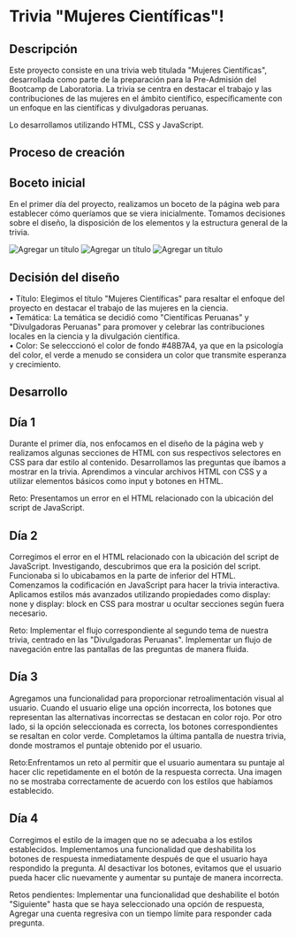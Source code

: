 # Trivia "Mujeres Científicas"!


## Descripción
Este proyecto consiste en una trivia web titulada "Mujeres Científicas", desarrollada como parte de la preparación para la Pre-Admisión del Bootcamp de Laboratoria. La trivia se centra en destacar el trabajo y las contribuciones de las mujeres en el ámbito científico, específicamente con un enfoque en las científicas y divulgadoras peruanas.

Lo desarrollamos utilizando HTML, CSS y JavaScript.

## Proceso de creación

## Boceto inicial

En el primer día del proyecto, realizamos un boceto de la página web para establecer cómo queríamos que se viera inicialmente.
Tomamos decisiones sobre el diseño, la disposición de los elementos y la estructura general de la trivia.

![Agregar un título](https://ghreadmeheaderimg.glitch.me/img/db3c1393c24cebd5713fd4b422200cce.jpg)
![Agregar un título](https://ghreadmeheaderimg.glitch.me/img/2fd72b68caf1d2382477c5aed461f7e9.jpg)
![Agregar un título](https://ghreadmeheaderimg.glitch.me/img/66dacdd547e66ef13c913f5d5d69b38b.jpg)


## Decisión del diseño

• Título: Elegimos el título "Mujeres Científicas" para resaltar el enfoque del proyecto en destacar el trabajo de las mujeres en la ciencia.<br>
• Temática: La temática se decidió como "Científicas Peruanas" y "Divulgadoras Peruanas" para promover y celebrar las contribuciones locales en la ciencia y la divulgación científica.<br>
• Color: Se selecccionó el color de fondo #48B7A4, ya que en la psicología del color, el verde a menudo se considera un color que transmite esperanza y crecimiento.

## Desarrollo 

## Día 1
Durante el primer día, nos enfocamos en el diseño de la página web y realizamos algunas secciones de HTML con sus respectivos selectores en CSS para dar estilo al contenido.
Desarrollamos las preguntas que íbamos a mostrar en la trivia.
Aprendimos a vincular archivos HTML con CSS y a utilizar elementos básicos como input y botones en HTML.


Reto: Presentamos un error en el HTML relacionado con la ubicación del script de JavaScript.


## Día 2
Corregimos el error en el HTML relacionado con la ubicación del script de JavaScript. Investigando, descubrimos que era la posición del script. Funcionaba si lo ubicabamos en la parte de inferior del HTML.
Comenzamos la codificación en JavaScript para hacer la trivia interactiva.
Aplicamos estilos más avanzados utilizando propiedades como display: none y display: block en CSS para mostrar u ocultar secciones según fuera necesario.


Reto: Implementar el flujo correspondiente al segundo tema de nuestra trivia, centrado en las "Divulgadoras Peruanas". 
Implementar un flujo de navegación entre las pantallas de las preguntas de manera fluida.


## Día 3
Agregamos una funcionalidad para proporcionar retroalimentación visual al usuario. Cuando el usuario elige una opción incorrecta, los botones que representan las alternativas incorrectas se destacan en color rojo. Por otro lado, si la opción seleccionada es correcta, los botones correspondientes se resaltan en color verde. 
Completamos la última pantalla de nuestra trivia, donde mostramos el puntaje obtenido por el usuario. 


Reto:Enfrentamos un reto al permitir que el usuario aumentara su puntaje al hacer clic repetidamente en el botón de la respuesta correcta. 
Una imagen no se mostraba correctamente de acuerdo con los estilos que habíamos establecido.


## Día 4
Corregimos el estilo de la imagen que no se adecuaba a los estilos establecidos.
Implementamos una funcionalidad que deshabilita los botones de respuesta inmediatamente después de que el usuario haya respondido la pregunta. Al desactivar los botones, evitamos que el usuario pueda hacer clic nuevamente y aumentar su puntaje de manera incorrecta.

Retos pendientes: Implementar una funcionalidad que deshabilite el botón "Siguiente" hasta que se haya seleccionado una opción de respuesta, Agregar una cuenta regresiva con un tiempo límite para responder cada pregunta. 


